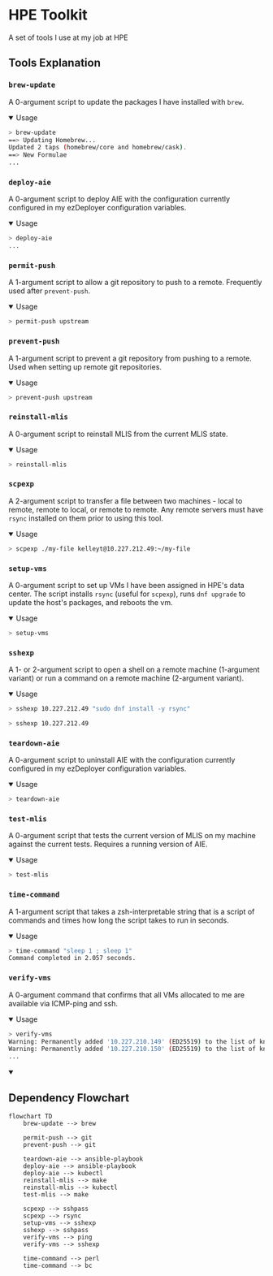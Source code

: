 # HPE Toolkit
A set of tools I use at my job at HPE

## Tools Explanation

### `brew-update`

A 0-argument script to update the packages I have installed with `brew`.

<details open><summary>Usage</summary>

```sh
> brew-update
==> Updating Homebrew...
Updated 2 taps (homebrew/core and homebrew/cask).
==> New Formulae
...
```

</details>

### `deploy-aie`

A 0-argument script to deploy AIE with the configuration currently configured in my ezDeployer configuration variables.

<details open><summary>Usage</summary>

```sh
> deploy-aie
...
```

</details>

### `permit-push`

A 1-argument script to allow a git repository to push to a remote. Frequently used after `prevent-push`.

<details open><summary>Usage</summary>

```sh
> permit-push upstream
```

</details>

### `prevent-push`

A 1-argument script to prevent a git repository from pushing to a remote. Used when setting up remote git repositories.

<details open><summary>Usage</summary>

```sh
> prevent-push upstream
```

</details>

### `reinstall-mlis`

A 0-argument script to reinstall MLIS from the current MLIS state.

<details open><summary>Usage</summary>

```sh
> reinstall-mlis
```

</details>

### `scpexp`

A 2-argument script to transfer a file between two machines - local to remote, remote to local, or remote to remote. Any remote servers must have `rsync` installed on them prior to using this tool.

<details open><summary>Usage</summary>

```sh
> scpexp ./my-file kelleyt@10.227.212.49:~/my-file
```

</details>

### `setup-vms`

A 0-argument script to set up VMs I have been assigned in HPE's data center. The script installs `rsync` (useful for `scpexp`), runs `dnf upgrade` to update the host's packages, and reboots the vm.

<details open><summary>Usage</summary>

```sh
> setup-vms
```

</details>

### `sshexp`

A 1- or 2-argument script to open a shell on a remote machine (1-argument variant) or run a command on a remote machine (2-argument variant).

<details open><summary>Usage</summary>

```sh
> sshexp 10.227.212.49 "sudo dnf install -y rsync"
```

```sh
> sshexp 10.227.212.49
```

</details>

### `teardown-aie`

A 0-argument script to uninstall AIE with the configuration currently configured in my ezDeployer configuration variables.

<details open><summary>Usage</summary>

```sh
> teardown-aie
```

</details>

### `test-mlis`

A 0-argument script that tests the current version of MLIS on my machine against the current tests. Requires a running version of AIE.

<details open><summary>Usage</summary>

```sh
> test-mlis
```

</details>

### `time-command`

A 1-argument script that takes a zsh-interpretable string that is a script of commands and times how long the script takes to run in seconds.

<details open><summary>Usage</summary>

```sh
> time-command "sleep 1 ; sleep 1"
Command completed in 2.057 seconds.
```

</details>

### `verify-vms`

A 0-argument command that confirms that all VMs allocated to me are available via ICMP-ping and ssh.

<details open><summary>Usage</summary>

```sh
> verify-vms
Warning: Permanently added '10.227.210.149' (ED25519) to the list of known hosts.
Warning: Permanently added '10.227.210.150' (ED25519) to the list of known hosts.
...
```

</details>

<details open><summary><h2>Dependency Flowchart</h2></summary>

```mermaid
flowchart TD
    brew-update --> brew

    permit-push --> git
    prevent-push --> git

    teardown-aie --> ansible-playbook
    deploy-aie --> ansible-playbook
    deploy-aie --> kubectl
    reinstall-mlis --> make
    reinstall-mlis --> kubectl
    test-mlis --> make

    scpexp --> sshpass
    scpexp --> rsync
    setup-vms --> sshexp
    sshexp --> sshpass
    verify-vms --> ping
    verify-vms --> sshexp

    time-command --> perl
    time-command --> bc
```

</details>
